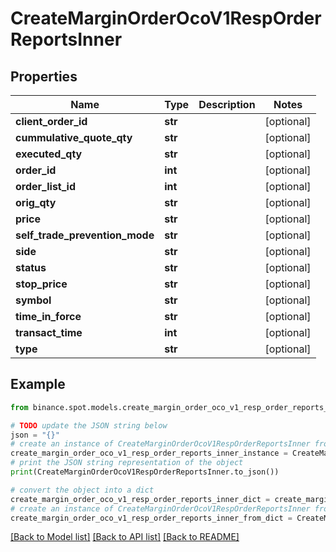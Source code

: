 # CreateMarginOrderOcoV1RespOrderReportsInner


## Properties

Name | Type | Description | Notes
------------ | ------------- | ------------- | -------------
**client_order_id** | **str** |  | [optional] 
**cummulative_quote_qty** | **str** |  | [optional] 
**executed_qty** | **str** |  | [optional] 
**order_id** | **int** |  | [optional] 
**order_list_id** | **int** |  | [optional] 
**orig_qty** | **str** |  | [optional] 
**price** | **str** |  | [optional] 
**self_trade_prevention_mode** | **str** |  | [optional] 
**side** | **str** |  | [optional] 
**status** | **str** |  | [optional] 
**stop_price** | **str** |  | [optional] 
**symbol** | **str** |  | [optional] 
**time_in_force** | **str** |  | [optional] 
**transact_time** | **int** |  | [optional] 
**type** | **str** |  | [optional] 

## Example

```python
from binance.spot.models.create_margin_order_oco_v1_resp_order_reports_inner import CreateMarginOrderOcoV1RespOrderReportsInner

# TODO update the JSON string below
json = "{}"
# create an instance of CreateMarginOrderOcoV1RespOrderReportsInner from a JSON string
create_margin_order_oco_v1_resp_order_reports_inner_instance = CreateMarginOrderOcoV1RespOrderReportsInner.from_json(json)
# print the JSON string representation of the object
print(CreateMarginOrderOcoV1RespOrderReportsInner.to_json())

# convert the object into a dict
create_margin_order_oco_v1_resp_order_reports_inner_dict = create_margin_order_oco_v1_resp_order_reports_inner_instance.to_dict()
# create an instance of CreateMarginOrderOcoV1RespOrderReportsInner from a dict
create_margin_order_oco_v1_resp_order_reports_inner_from_dict = CreateMarginOrderOcoV1RespOrderReportsInner.from_dict(create_margin_order_oco_v1_resp_order_reports_inner_dict)
```
[[Back to Model list]](../README.md#documentation-for-models) [[Back to API list]](../README.md#documentation-for-api-endpoints) [[Back to README]](../README.md)


